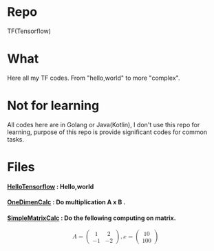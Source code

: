 # Repo
TF(Tensorflow)

# What 
Here all my TF codes. From "hello,world" to more "complex".

# Not for learning
All codes here are in Golang or Java(Kotlin), I don't use this repo for learning, purpose of this repo is provide significant codes for common tasks.


# Files

#### [HelloTensorflow](HelloTensorflow.go)  : Hello,world 

#### [OneDimenCalc](OneDimenCalc.go) : Do multiplication A x B .

#### [SimpleMatrixCalc](SimpleMatrixCalc.go) : Do the fellowing computing on matrix. 
<math xmlns="http://www.w3.org/1998/Math/MathML" display="block">
  <mi>A</mi>
  <mo>=</mo>
  <mrow>
    <mo>(</mo>
    <mtable columnalign="center center" rowspacing="4pt" columnspacing="1em">
      <mtr>
        <mtd>
          <mn>1</mn>
        </mtd>
        <mtd>
          <mn>2</mn>
        </mtd>
      </mtr>
      <mtr>
        <mtd>
          <mo>&#x2212;<!-- − --></mo>
          <mn>1</mn>
        </mtd>
        <mtd>
          <mo>&#x2212;<!-- − --></mo>
          <mn>2</mn>
        </mtd>
      </mtr>
    </mtable>
    <mo>)</mo>
  </mrow>
  <mo>,</mo>
  <mi>x</mi>
  <mo>=</mo>
  <mrow>
    <mo>(</mo>
    <mtable rowspacing="4pt" columnspacing="1em">
      <mtr>
        <mtd>
          <mn>10</mn>
        </mtd>
      </mtr>
      <mtr>
        <mtd>
          <mn>100</mn>
        </mtd>
      </mtr>
    </mtable>
    <mo>)</mo>
  </mrow>
</math>

